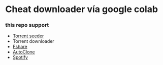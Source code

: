 # Cheat downloader vía google colab 

### this repo support

- [Torrent seeder](https://github.com/tonhathuy/Cheat_downloader/blob/main/torrent/seeder%20via%20colab/Torrent_Webseed_Creator.ipynb)
- Torrent downloader
- [Fshare](https://github.com/tonhathuy/Cheat_downloader/blob/main/fshare.ipynb)
- [AutoClone](https://github.com/tonhathuy/Cheat_downloader/blob/main/AutoRclone_(break_750Gb_Limit)v2.ipynb)
- [Spotify](https://github.com/tonhathuy/Cheat_downloader/blob/main/OneClickRun_google_drive_scripts.ipynb)
